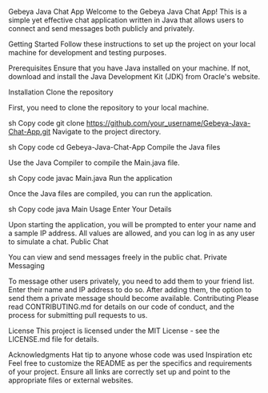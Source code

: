 Gebeya Java Chat App
Welcome to the Gebeya Java Chat App! This is a simple yet effective chat application written in Java that allows users to connect and send messages both publicly and privately.

Getting Started
Follow these instructions to set up the project on your local machine for development and testing purposes.

Prerequisites
Ensure that you have Java installed on your machine. If not, download and install the Java Development Kit (JDK) from Oracle's website.

Installation
Clone the repository

First, you need to clone the repository to your local machine.

sh
Copy code
git clone https://github.com/your_username/Gebeya-Java-Chat-App.git
Navigate to the project directory.

sh
Copy code
cd Gebeya-Java-Chat-App
Compile the Java files

Use the Java Compiler to compile the Main.java file.

sh
Copy code
javac Main.java
Run the application

Once the Java files are compiled, you can run the application.

sh
Copy code
java Main
Usage
Enter Your Details

Upon starting the application, you will be prompted to enter your name and a sample IP address.
All values are allowed, and you can log in as any user to simulate a chat.
Public Chat

You can view and send messages freely in the public chat.
Private Messaging

To message other users privately, you need to add them to your friend list. Enter their name and IP address to do so.
After adding them, the option to send them a private message should become available.
Contributing
Please read CONTRIBUTING.md for details on our code of conduct, and the process for submitting pull requests to us.

License
This project is licensed under the MIT License - see the LICENSE.md file for details.

Acknowledgments
Hat tip to anyone whose code was used
Inspiration
etc
Feel free to customize the README as per the specifics and requirements of your project. Ensure all links are correctly set up and point to the appropriate files or external websites.
